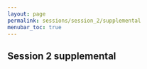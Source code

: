 ```yaml
---
layout: page
permalink: sessions/session_2/supplemental
menubar_toc: true
---
```



## Session 2 supplemental